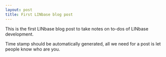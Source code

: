 ```yaml
---
layout: post
title: First LINbase blog post
---
```


This is the first LINbase blog post to take notes on to-dos of LINbase development.

Time stamp should be automatically generated, all we need for a post is let people know who are you.